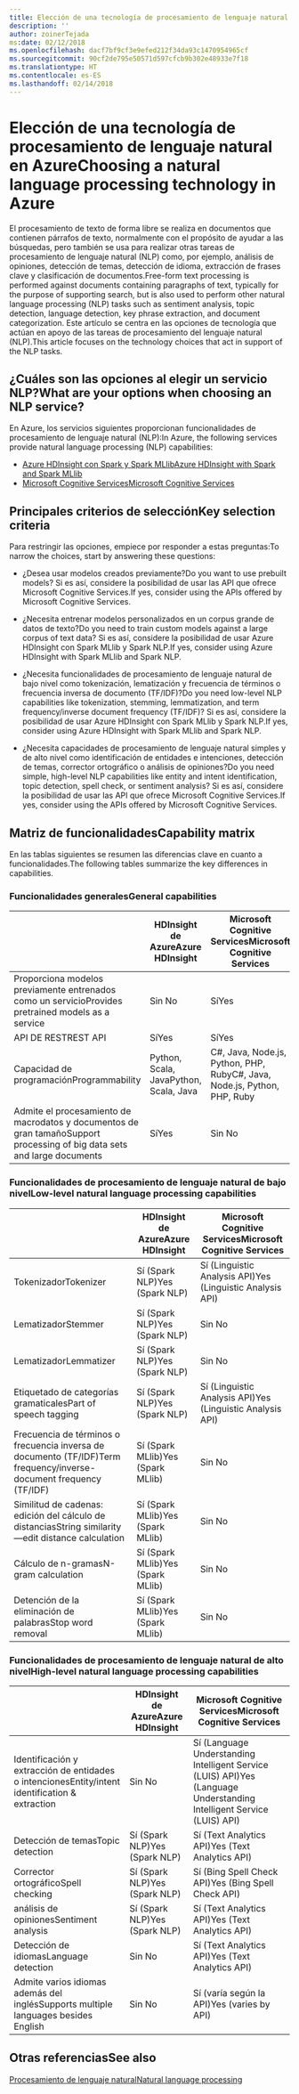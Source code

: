 ```yaml
---
title: Elección de una tecnología de procesamiento de lenguaje natural
description: ''
author: zoinerTejada
ms:date: 02/12/2018
ms.openlocfilehash: dacf7bf9cf3e9efed212f34da93c1470954965cf
ms.sourcegitcommit: 90cf2de795e50571d597cfcb9b302e48933e7f18
ms.translationtype: HT
ms.contentlocale: es-ES
ms.lasthandoff: 02/14/2018
---
```

# <a name="choosing-a-natural-language-processing-technology-in-azure"></a><span data-ttu-id="d1bb9-102">Elección de una tecnología de procesamiento de lenguaje natural en Azure</span><span class="sxs-lookup"><span data-stu-id="d1bb9-102">Choosing a natural language processing technology in Azure</span></span>

<span data-ttu-id="d1bb9-103">El procesamiento de texto de forma libre se realiza en documentos que contienen párrafos de texto, normalmente con el propósito de ayudar a las búsquedas, pero también se usa para realizar otras tareas de procesamiento de lenguaje natural (NLP) como, por ejemplo, análisis de opiniones, detección de temas, detección de idioma, extracción de frases clave y clasificación de documentos.</span><span class="sxs-lookup"><span data-stu-id="d1bb9-103">Free-form text processing is performed against documents containing paragraphs of text, typically for the purpose of supporting search, but is also used to perform other natural language processing (NLP) tasks such as sentiment analysis, topic detection, language detection, key phrase extraction, and document categorization.</span></span> <span data-ttu-id="d1bb9-104">Este artículo se centra en las opciones de tecnología que actúan en apoyo de las tareas de procesamiento del lenguaje natural (NLP).</span><span class="sxs-lookup"><span data-stu-id="d1bb9-104">This article focuses on the technology choices that act in support of the NLP tasks.</span></span>

## <a name="what-are-your-options-when-choosing-an-nlp-service"></a><span data-ttu-id="d1bb9-105">¿Cuáles son las opciones al elegir un servicio NLP?</span><span class="sxs-lookup"><span data-stu-id="d1bb9-105">What are your options when choosing an NLP service?</span></span>

<span data-ttu-id="d1bb9-106">En Azure, los servicios siguientes proporcionan funcionalidades de procesamiento de lenguaje natural (NLP):</span><span class="sxs-lookup"><span data-stu-id="d1bb9-106">In Azure, the following services provide natural language processing (NLP) capabilities:</span></span>

- [<span data-ttu-id="d1bb9-107">Azure HDInsight con Spark y Spark MLlib</span><span class="sxs-lookup"><span data-stu-id="d1bb9-107">Azure HDInsight with Spark and Spark MLlib</span></span>](/azure/hdinsight/spark/apache-spark-overview)
- [<span data-ttu-id="d1bb9-108">Microsoft Cognitive Services</span><span class="sxs-lookup"><span data-stu-id="d1bb9-108">Microsoft Cognitive Services</span></span>](/azure/#pivot=products&panel=cognitive)

## <a name="key-selection-criteria"></a><span data-ttu-id="d1bb9-109">Principales criterios de selección</span><span class="sxs-lookup"><span data-stu-id="d1bb9-109">Key selection criteria</span></span>

<span data-ttu-id="d1bb9-110">Para restringir las opciones, empiece por responder a estas preguntas:</span><span class="sxs-lookup"><span data-stu-id="d1bb9-110">To narrow the choices, start by answering these questions:</span></span>

- <span data-ttu-id="d1bb9-111">¿Desea usar modelos creados previamente?</span><span class="sxs-lookup"><span data-stu-id="d1bb9-111">Do you want to use prebuilt models?</span></span> <span data-ttu-id="d1bb9-112">Si es así, considere la posibilidad de usar las API que ofrece Microsoft Cognitive Services.</span><span class="sxs-lookup"><span data-stu-id="d1bb9-112">If yes, consider using the APIs offered by Microsoft Cognitive Services.</span></span>

- <span data-ttu-id="d1bb9-113">¿Necesita entrenar modelos personalizados en un corpus grande de datos de texto?</span><span class="sxs-lookup"><span data-stu-id="d1bb9-113">Do you need to train custom models against a large corpus of text data?</span></span> <span data-ttu-id="d1bb9-114">Si es así, considere la posibilidad de usar Azure HDInsight con Spark MLlib y Spark NLP.</span><span class="sxs-lookup"><span data-stu-id="d1bb9-114">If yes, consider using Azure HDInsight with Spark MLlib and Spark NLP.</span></span>

- <span data-ttu-id="d1bb9-115">¿Necesita funcionalidades de procesamiento de lenguaje natural de bajo nivel como tokenización, lematización y frecuencia de términos o frecuencia inversa de documento (TF/IDF)?</span><span class="sxs-lookup"><span data-stu-id="d1bb9-115">Do you need low-level NLP capabilities like tokenization, stemming, lemmatization, and term frequency/inverse document frequency (TF/IDF)?</span></span> <span data-ttu-id="d1bb9-116">Si es así, considere la posibilidad de usar Azure HDInsight con Spark MLlib y Spark NLP.</span><span class="sxs-lookup"><span data-stu-id="d1bb9-116">If yes, consider using Azure HDInsight with Spark MLlib and Spark NLP.</span></span>

- <span data-ttu-id="d1bb9-117">¿Necesita capacidades de procesamiento de lenguaje natural simples y de alto nivel como identificación de entidades e intenciones, detección de temas, corrector ortográfico o análisis de opiniones?</span><span class="sxs-lookup"><span data-stu-id="d1bb9-117">Do you need simple, high-level NLP capabilities like entity and intent identification, topic detection, spell check, or sentiment analysis?</span></span> <span data-ttu-id="d1bb9-118">Si es así, considere la posibilidad de usar las API que ofrece Microsoft Cognitive Services.</span><span class="sxs-lookup"><span data-stu-id="d1bb9-118">If yes, consider using the APIs offered by Microsoft Cognitive Services.</span></span>

## <a name="capability-matrix"></a><span data-ttu-id="d1bb9-119">Matriz de funcionalidades</span><span class="sxs-lookup"><span data-stu-id="d1bb9-119">Capability matrix</span></span>

<span data-ttu-id="d1bb9-120">En las tablas siguientes se resumen las diferencias clave en cuanto a funcionalidades.</span><span class="sxs-lookup"><span data-stu-id="d1bb9-120">The following tables summarize the key differences in capabilities.</span></span>  

### <a name="general-capabilities"></a><span data-ttu-id="d1bb9-121">Funcionalidades generales</span><span class="sxs-lookup"><span data-stu-id="d1bb9-121">General capabilities</span></span>

| | <span data-ttu-id="d1bb9-122">HDInsight de Azure</span><span class="sxs-lookup"><span data-stu-id="d1bb9-122">Azure HDInsight</span></span> | <span data-ttu-id="d1bb9-123">Microsoft Cognitive Services</span><span class="sxs-lookup"><span data-stu-id="d1bb9-123">Microsoft Cognitive Services</span></span> |
| --- | --- | --- |
| <span data-ttu-id="d1bb9-124">Proporciona modelos previamente entrenados como un servicio</span><span class="sxs-lookup"><span data-stu-id="d1bb9-124">Provides pretrained models as a service</span></span> | <span data-ttu-id="d1bb9-125">Sin </span><span class="sxs-lookup"><span data-stu-id="d1bb9-125">No</span></span> | <span data-ttu-id="d1bb9-126">Sí</span><span class="sxs-lookup"><span data-stu-id="d1bb9-126">Yes</span></span> |
| <span data-ttu-id="d1bb9-127">API DE REST</span><span class="sxs-lookup"><span data-stu-id="d1bb9-127">REST API</span></span> | <span data-ttu-id="d1bb9-128">Sí</span><span class="sxs-lookup"><span data-stu-id="d1bb9-128">Yes</span></span> | <span data-ttu-id="d1bb9-129">Sí</span><span class="sxs-lookup"><span data-stu-id="d1bb9-129">Yes</span></span> |
| <span data-ttu-id="d1bb9-130">Capacidad de programación</span><span class="sxs-lookup"><span data-stu-id="d1bb9-130">Programmability</span></span> | <span data-ttu-id="d1bb9-131">Python, Scala, Java</span><span class="sxs-lookup"><span data-stu-id="d1bb9-131">Python, Scala, Java</span></span> | <span data-ttu-id="d1bb9-132">C#, Java, Node.js, Python, PHP, Ruby</span><span class="sxs-lookup"><span data-stu-id="d1bb9-132">C#, Java, Node.js, Python, PHP, Ruby</span></span> |
| <span data-ttu-id="d1bb9-133">Admite el procesamiento de macrodatos y documentos de gran tamaño</span><span class="sxs-lookup"><span data-stu-id="d1bb9-133">Support processing of big data sets and large documents</span></span> | <span data-ttu-id="d1bb9-134">Sí</span><span class="sxs-lookup"><span data-stu-id="d1bb9-134">Yes</span></span> | <span data-ttu-id="d1bb9-135">Sin </span><span class="sxs-lookup"><span data-stu-id="d1bb9-135">No</span></span> |

### <a name="low-level-natural-language-processing-capabilities"></a><span data-ttu-id="d1bb9-136">Funcionalidades de procesamiento de lenguaje natural de bajo nivel</span><span class="sxs-lookup"><span data-stu-id="d1bb9-136">Low-level natural language processing capabilities</span></span>

| | <span data-ttu-id="d1bb9-137">HDInsight de Azure</span><span class="sxs-lookup"><span data-stu-id="d1bb9-137">Azure HDInsight</span></span> | <span data-ttu-id="d1bb9-138">Microsoft Cognitive Services</span><span class="sxs-lookup"><span data-stu-id="d1bb9-138">Microsoft Cognitive Services</span></span> |  
| --- | --- | --- | 
| <span data-ttu-id="d1bb9-139">Tokenizador</span><span class="sxs-lookup"><span data-stu-id="d1bb9-139">Tokenizer</span></span> | <span data-ttu-id="d1bb9-140">Sí (Spark NLP)</span><span class="sxs-lookup"><span data-stu-id="d1bb9-140">Yes (Spark NLP)</span></span> | <span data-ttu-id="d1bb9-141">Sí (Linguistic Analysis API)</span><span class="sxs-lookup"><span data-stu-id="d1bb9-141">Yes (Linguistic Analysis API)</span></span> |
| <span data-ttu-id="d1bb9-142">Lematizador</span><span class="sxs-lookup"><span data-stu-id="d1bb9-142">Stemmer</span></span> | <span data-ttu-id="d1bb9-143">Sí (Spark NLP)</span><span class="sxs-lookup"><span data-stu-id="d1bb9-143">Yes (Spark NLP)</span></span> | <span data-ttu-id="d1bb9-144">Sin </span><span class="sxs-lookup"><span data-stu-id="d1bb9-144">No</span></span> |
| <span data-ttu-id="d1bb9-145">Lematizador</span><span class="sxs-lookup"><span data-stu-id="d1bb9-145">Lemmatizer</span></span> | <span data-ttu-id="d1bb9-146">Sí (Spark NLP)</span><span class="sxs-lookup"><span data-stu-id="d1bb9-146">Yes (Spark NLP)</span></span> | <span data-ttu-id="d1bb9-147">Sin </span><span class="sxs-lookup"><span data-stu-id="d1bb9-147">No</span></span> |
| <span data-ttu-id="d1bb9-148">Etiquetado de categorías gramaticales</span><span class="sxs-lookup"><span data-stu-id="d1bb9-148">Part of speech tagging</span></span> | <span data-ttu-id="d1bb9-149">Sí (Spark NLP)</span><span class="sxs-lookup"><span data-stu-id="d1bb9-149">Yes (Spark NLP)</span></span> | <span data-ttu-id="d1bb9-150">Sí (Linguistic Analysis API)</span><span class="sxs-lookup"><span data-stu-id="d1bb9-150">Yes (Linguistic Analysis API)</span></span> |
| <span data-ttu-id="d1bb9-151">Frecuencia de términos o frecuencia inversa de documento (TF/IDF)</span><span class="sxs-lookup"><span data-stu-id="d1bb9-151">Term frequency/inverse-document frequency (TF/IDF)</span></span> | <span data-ttu-id="d1bb9-152">Sí (Spark MLlib)</span><span class="sxs-lookup"><span data-stu-id="d1bb9-152">Yes (Spark MLlib)</span></span> | <span data-ttu-id="d1bb9-153">Sin </span><span class="sxs-lookup"><span data-stu-id="d1bb9-153">No</span></span> |
| <span data-ttu-id="d1bb9-154">Similitud de cadenas: edición del cálculo de distancias</span><span class="sxs-lookup"><span data-stu-id="d1bb9-154">String similarity&mdash;edit distance calculation</span></span> | <span data-ttu-id="d1bb9-155">Sí (Spark MLlib)</span><span class="sxs-lookup"><span data-stu-id="d1bb9-155">Yes (Spark MLlib)</span></span> | <span data-ttu-id="d1bb9-156">Sin </span><span class="sxs-lookup"><span data-stu-id="d1bb9-156">No</span></span> |
| <span data-ttu-id="d1bb9-157">Cálculo de n-gramas</span><span class="sxs-lookup"><span data-stu-id="d1bb9-157">N-gram calculation</span></span> | <span data-ttu-id="d1bb9-158">Sí (Spark MLlib)</span><span class="sxs-lookup"><span data-stu-id="d1bb9-158">Yes (Spark MLlib)</span></span> | <span data-ttu-id="d1bb9-159">Sin </span><span class="sxs-lookup"><span data-stu-id="d1bb9-159">No</span></span> |
| <span data-ttu-id="d1bb9-160">Detención de la eliminación de palabras</span><span class="sxs-lookup"><span data-stu-id="d1bb9-160">Stop word removal</span></span> | <span data-ttu-id="d1bb9-161">Sí (Spark MLlib)</span><span class="sxs-lookup"><span data-stu-id="d1bb9-161">Yes (Spark MLlib)</span></span> | <span data-ttu-id="d1bb9-162">Sin </span><span class="sxs-lookup"><span data-stu-id="d1bb9-162">No</span></span> |

### <a name="high-level-natural-language-processing-capabilities"></a><span data-ttu-id="d1bb9-163">Funcionalidades de procesamiento de lenguaje natural de alto nivel</span><span class="sxs-lookup"><span data-stu-id="d1bb9-163">High-level natural language processing capabilities</span></span>

| | <span data-ttu-id="d1bb9-164">HDInsight de Azure</span><span class="sxs-lookup"><span data-stu-id="d1bb9-164">Azure HDInsight</span></span> | <span data-ttu-id="d1bb9-165">Microsoft Cognitive Services</span><span class="sxs-lookup"><span data-stu-id="d1bb9-165">Microsoft Cognitive Services</span></span> |
| --- | --- | --- | 
| <span data-ttu-id="d1bb9-166">Identificación y extracción de entidades o intenciones</span><span class="sxs-lookup"><span data-stu-id="d1bb9-166">Entity/intent identification & extraction</span></span> | <span data-ttu-id="d1bb9-167">Sin </span><span class="sxs-lookup"><span data-stu-id="d1bb9-167">No</span></span> | <span data-ttu-id="d1bb9-168">Sí (Language Understanding Intelligent Service (LUIS) API)</span><span class="sxs-lookup"><span data-stu-id="d1bb9-168">Yes (Language Understanding Intelligent Service (LUIS) API)</span></span> |    
| <span data-ttu-id="d1bb9-169">Detección de temas</span><span class="sxs-lookup"><span data-stu-id="d1bb9-169">Topic detection</span></span> | <span data-ttu-id="d1bb9-170">Sí (Spark NLP)</span><span class="sxs-lookup"><span data-stu-id="d1bb9-170">Yes (Spark NLP)</span></span> | <span data-ttu-id="d1bb9-171">Sí (Text Analytics API)</span><span class="sxs-lookup"><span data-stu-id="d1bb9-171">Yes (Text Analytics API)</span></span> |
| <span data-ttu-id="d1bb9-172">Corrector ortográfico</span><span class="sxs-lookup"><span data-stu-id="d1bb9-172">Spell checking</span></span> | <span data-ttu-id="d1bb9-173">Sí (Spark NLP)</span><span class="sxs-lookup"><span data-stu-id="d1bb9-173">Yes (Spark NLP)</span></span> | <span data-ttu-id="d1bb9-174">Sí (Bing Spell Check API)</span><span class="sxs-lookup"><span data-stu-id="d1bb9-174">Yes (Bing Spell Check API)</span></span> |
| <span data-ttu-id="d1bb9-175">análisis de opiniones</span><span class="sxs-lookup"><span data-stu-id="d1bb9-175">Sentiment analysis</span></span> | <span data-ttu-id="d1bb9-176">Sí (Spark NLP)</span><span class="sxs-lookup"><span data-stu-id="d1bb9-176">Yes (Spark NLP)</span></span> | <span data-ttu-id="d1bb9-177">Sí (Text Analytics API)</span><span class="sxs-lookup"><span data-stu-id="d1bb9-177">Yes (Text Analytics API)</span></span> |
| <span data-ttu-id="d1bb9-178">Detección de idiomas</span><span class="sxs-lookup"><span data-stu-id="d1bb9-178">Language detection</span></span> | <span data-ttu-id="d1bb9-179">Sin </span><span class="sxs-lookup"><span data-stu-id="d1bb9-179">No</span></span> | <span data-ttu-id="d1bb9-180">Sí (Text Analytics API)</span><span class="sxs-lookup"><span data-stu-id="d1bb9-180">Yes (Text Analytics API)</span></span> |
| <span data-ttu-id="d1bb9-181">Admite varios idiomas además del inglés</span><span class="sxs-lookup"><span data-stu-id="d1bb9-181">Supports multiple languages besides English</span></span> | <span data-ttu-id="d1bb9-182">Sin </span><span class="sxs-lookup"><span data-stu-id="d1bb9-182">No</span></span> | <span data-ttu-id="d1bb9-183">Sí (varía según la API)</span><span class="sxs-lookup"><span data-stu-id="d1bb9-183">Yes (varies by API)</span></span> |

## <a name="see-also"></a><span data-ttu-id="d1bb9-184">Otras referencias</span><span class="sxs-lookup"><span data-stu-id="d1bb9-184">See also</span></span>

[<span data-ttu-id="d1bb9-185">Procesamiento de lenguaje natural</span><span class="sxs-lookup"><span data-stu-id="d1bb9-185">Natural language processing</span></span>](../scenarios/natural-language-processing.md)